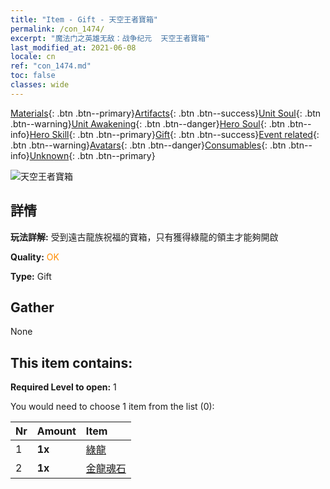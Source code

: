 ```yaml
---
title: "Item - Gift - 天空王者寶箱"
permalink: /con_1474/
excerpt: "魔法门之英雄无敌：战争纪元  天空王者寶箱"
last_modified_at: 2021-06-08
locale: cn
ref: "con_1474.md"
toc: false
classes: wide
---
```

 [Materials](/ItemsCN/){: .btn .btn--primary}[Artifacts](/ItemsCN/Artifacts/){: .btn .btn--success}[Unit Soul](/ItemsCN/UnitSoul/){: .btn .btn--warning}[Unit Awakening](/ItemsCN/UnitAwakening/){: .btn .btn--danger}[Hero Soul](/ItemsCN/HeroSoul/){: .btn .btn--info}[Hero Skill](/ItemsCN/HeroSkill/){: .btn .btn--primary}[Gift](/ItemsCN/Gift/){: .btn .btn--success}[Event related](/ItemsCN/Events/){: .btn .btn--warning}[Avatars](/ItemsCN/Avatars/){: .btn .btn--danger}[Consumables](/ItemsCN/Consumables/){: .btn .btn--info}[Unknown](/ItemsCN/Unknown/){: .btn .btn--primary}

 ![天空王者寶箱](/images/t/i_907088.png)

## 詳情
 **玩法詳解:** 受到遠古龍族祝福的寶箱，只有獲得綠龍的領主才能夠開啟

 **Quality:** <span style="color: #FF8C00">OK</span>

 **Type:** Gift

## Gather

  None

## This item contains:

 **Required Level to open:** 1

 You would need to choose 1 item from the list (0):

  | Nr | Amount |     Item    |
  |:---|:-------|:------------|
  | 1 |  **1x** | [綠龍](/cn/Items/unt_205/) |  | 
  | 2 |  **1x** | [金龍魂石](/cn/Items/unt_295/) |  | 
